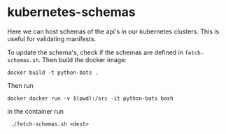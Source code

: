 # kubernetes-schemas

Here we can host schemas of the api's in our kubernetes clusters. This is useful 
for validating manifests.

To update the schema's, check if the schemas are defined in `fetch-schemas.sh`.
Then build the docker image:

```
docker build -t python-bats .
```

Then run 

```
docker docker run -v $(pwd):/src -it python-bats bash
```

in the container run

```
 ./fetch-schemas.sh <dest>
```
